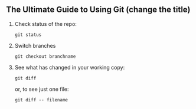 ## The Ultimate Guide to Using Git  (change the title)


1. Check status of the repo:
    ```
    git status
    ```
   
2. Switch branches
    ```
    git checkout branchname
    ```
3. See what has changed in your working copy:
    ```
    git diff
    ```
   or, to see just one file:
    ```
    git diff -- filename
    ```